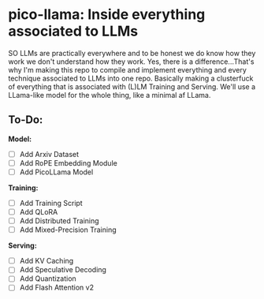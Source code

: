# pico-llama: Inside everything associated to LLMs

SO LLMs are practically everywhere and to be honest we do know how they work we don't understand how they work. Yes, there is a difference...That's why I'm making this repo to compile and implement everything and every technique associated to LLMs into one repo. Basically making a clusterfuck of everything that is associated with (L)LM Training and Serving. We'll use a LLama-like model for the whole thing, like a minimal af LLama.

## To-Do:

**Model:**

- [ ] Add Arxiv Dataset
- [ ] Add RoPE Embedding Module
- [ ] Add PicoLLama Model

**Training:**

- [ ] Add Training Script 
- [ ] Add QLoRA
- [ ] Add Distributed Training
- [ ] Add Mixed-Precision Training

**Serving:**

- [ ] Add KV Caching
- [ ] Add Speculative Decoding
- [ ] Add Quantization
- [ ] Add Flash Attention v2
